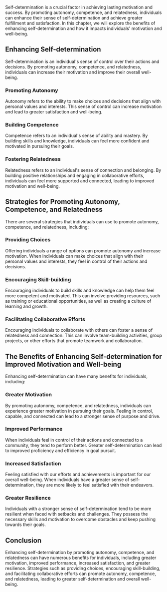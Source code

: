 
Self-determination is a crucial factor in achieving lasting motivation and success. By promoting autonomy, competence, and relatedness, individuals can enhance their sense of self-determination and achieve greater fulfillment and satisfaction. In this chapter, we will explore the benefits of enhancing self-determination and how it impacts individuals' motivation and well-being.

Enhancing Self-determination
----------------------------

Self-determination is an individual's sense of control over their actions and decisions. By promoting autonomy, competence, and relatedness, individuals can increase their motivation and improve their overall well-being.

### Promoting Autonomy

Autonomy refers to the ability to make choices and decisions that align with personal values and interests. This sense of control can increase motivation and lead to greater satisfaction and well-being.

### Building Competence

Competence refers to an individual's sense of ability and mastery. By building skills and knowledge, individuals can feel more confident and motivated in pursuing their goals.

### Fostering Relatedness

Relatedness refers to an individual's sense of connection and belonging. By building positive relationships and engaging in collaborative efforts, individuals can feel more supported and connected, leading to improved motivation and well-being.

Strategies for Promoting Autonomy, Competence, and Relatedness
--------------------------------------------------------------

There are several strategies that individuals can use to promote autonomy, competence, and relatedness, including:

### Providing Choices

Offering individuals a range of options can promote autonomy and increase motivation. When individuals can make choices that align with their personal values and interests, they feel in control of their actions and decisions.

### Encouraging Skill-building

Encouraging individuals to build skills and knowledge can help them feel more competent and motivated. This can involve providing resources, such as training or educational opportunities, as well as creating a culture of learning and growth.

### Facilitating Collaborative Efforts

Encouraging individuals to collaborate with others can foster a sense of relatedness and connection. This can involve team-building activities, group projects, or other efforts that promote teamwork and collaboration.

The Benefits of Enhancing Self-determination for Improved Motivation and Well-being
-----------------------------------------------------------------------------------

Enhancing self-determination can have many benefits for individuals, including:

### Greater Motivation

By promoting autonomy, competence, and relatedness, individuals can experience greater motivation in pursuing their goals. Feeling in control, capable, and connected can lead to a stronger sense of purpose and drive.

### Improved Performance

When individuals feel in control of their actions and connected to a community, they tend to perform better. Greater self-determination can lead to improved proficiency and efficiency in goal pursuit.

### Increased Satisfaction

Feeling satisfied with our efforts and achievements is important for our overall well-being. When individuals have a greater sense of self-determination, they are more likely to feel satisfied with their endeavors.

### Greater Resilience

Individuals with a stronger sense of self-determination tend to be more resilient when faced with setbacks and challenges. They possess the necessary skills and motivation to overcome obstacles and keep pushing towards their goals.

Conclusion
----------

Enhancing self-determination by promoting autonomy, competence, and relatedness can have numerous benefits for individuals, including greater motivation, improved performance, increased satisfaction, and greater resilience. Strategies such as providing choices, encouraging skill-building, and facilitating collaborative efforts can promote autonomy, competence, and relatedness, leading to greater self-determination and overall well-being.
